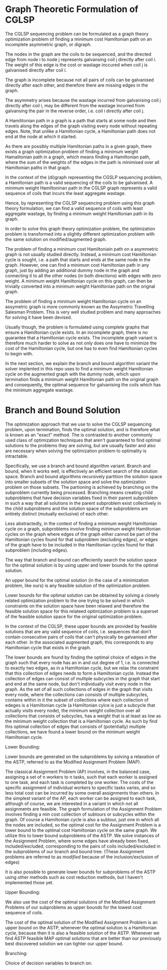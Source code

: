 # Graph Theoretic Formulation of CGLSP

The CGLSP sequencing problem can be formulated as a graph theory optimization problem of finding a minimum cost Hamiltonian path on an incomplete asymmetric graph, or digraph.

The nodes in the graph are the coils to be sequenced, and the directed edge from node i to node j represents galvansing coil j directly after coil i. The weight of this edge is the cost or wastage inccured when coil j is galvanised directly after coil i. 

The graph is incomplete because not all pairs of coils can be galvanised directly after each other, and therefore there are missing edges in the graph.

The asymmetry arises because the wastage incurred from galvanising coil j directly after coil i, may be different from the wastage incurred from galvansing the pair in the reverse order, i.e. coil i directly after coil j.

A Hamilitonian path in a graph is a path that starts at some node and then travels along the edges of the graph visiting every node without repeating edges. Note, that unlike a Hamiltonian cycle, a Hamiltonian path does not end at the node at which it started.

As there are possibly multiple Hamlitonian paths in a given graph, there exists a graph optimization problem of finding a minimum weight Hamalitonian path in a graph, which means finding a Hamiltonian path, where the sum of the weights of the edges in the path is minimised over all Hamiltonian paths in that graph.

In the context of the (di)graph representing the CGSLP sequencing problem, a Hamiltonian path is a valid sequencing of the coils to be galvanised. A minimum weight Hamiltoninan path in the CGLSP graph represents a valid sequence of coils that incurs the least aggregate wastage.

Hence, by representing the CGLSP sequencing problem using this graph theory formulation, we can find a valid sequence of coils with least aggregate wastage, by finding a minimum weight Hamiltonian path in its graph.

In order to solve this graph theory optimization problem, the optimization problem is transformed into a slightly different optimization problem with the same solution on modified/augmented graph.

The problem of finding a minimum cost Hamiltoniain path on a asymmetric graph is not usually studied directly. Instead, a minimum cost Hamiltonian cycle is sought, i.e. a path that starts and ends at the same node in the graph. However, one can find a minimum cost Hamiltonian path in any graph, just by adding an additional dummy node in the graph and connecting it to all the other nodes (in both directions) with edges with zero weight. A minimum weight Hamiltonian cycle on this graph, can then be trivially converted into a minimum weight Hamiltonian path on the orignal graph.

The problem of finding a minimum weight Hamiltonian cycle on an assymetric graph is more commonly known as the Assymetric Travelling Salesman Problem. This is very well studied problem and many approaches for solving it have been devised.

Usually though, the problem is formulated using complete graphs that ensure a Hamiltonian cycle exists. In an incomplete graph, there is no guarantee that a Hamiltonian cycle exists. The incomplete graph variant is therefore much harder to solve as not only does one have to minimize the cost of the Hamiltonian cycle, but one has to even find Hamiltonian cycles to begin with.

In the next section, we explain the branch and bound algorithm variant the solver implented in this repo uses to find a minimum weight Hamiltonian cycle on the augmented graph with the dummy node, which upon termination finds a minimum weight Hamiltonian path on the original graph and consequently, the optimal sequence for galvanising the coils which has the minimum aggregate wastage.

# Branch and Bound Solution

The optimization approach that we use to solve the CGLSP sequencing problem, upon termination, finds the optimal solution, and is therefore what is known as an "exact" method. The is contrasted to another commonly used class of optimization techniques that aren't guaranteed to find optimal solutions to the problems they are solving, but are usually faster and also are necessary when solving the optimization problem to optimality is intractable.

Specifically, we use a branch and bound algorithm variant. Branch and bound, when it works well, is effectively an efficient search of the solution space. Branch and bound algorithms recursively partition the solution space into smaller subsets of the solution space and solve the optimization problem on those subsets. The partioning is achieved by branching on the subproblem currently being processed. Branching means creating child subproblems that have decision variables fixed in their parent subproblem in such a way that all solutions in the parent subproblem exist collectively in the child subproblems and the solution space of the subproblems are entirely distinct (mutually exclusive) of each other. 

Less abstractedly, in the context of finding a minimum weight Hamiltonian cycle on a graph, subproblems involve finding minimum weight Hamiltonian cycles on the graph where edges of the graph either cannot be part of the Hamiltonian cycles found for that subproblem (excluding edges), or edges of the graph have to be included in the Hamiltonian cycles found for that subproblem (including edges).

The way that branch and bound can effeciently search the solution space for the optimal solution is by using upper and lower bounds for the optimal solution.

An upper bound for the optimal solution (in the case of a minimization problem, like ours) is any feasible solution of the optimization problem. 

Lower bounds for the optimal solution can be obtained by solving a closely related optimization problem to the one trying to be solved in which constraints on the solution space have been relaxed and therefore the feasible solution space for this relateed optimization problem is a superset of the feasible solution space for the original optimization problem.

In the context of the CGLSP, these upper bounds are provided by feasible solutions that are any valid sequence of coils, i.e. sequences that don't contain consecutive pairs of coils that can't physically be galvanised after each other. In the associated augmented graph, this corresponds to any Hamiltonian cycle that exists in the graph. 

The lower bounds are found by finding the optimal choice of edges in the graph such that every node has an in and out degree of 1, i.e. is connected to exactly two edges, as in a Hamiltonian cycle, but we relax the constraint that this collection of edges needs to form a Hamiltonian cycle. Instead the collection of edges can consist of multiple subcycles in the graph that start and end at the same node, but don't individually visit every node in the graph. As the set of all such collections of edges in the graph that visits every node, where the collections can consists of multiple subcycles, contains within in it the subset of collections where each collection of edeges is a Hamiltonian cycle (a Hamiltonian cylce is just a subcycle that actually visits every node), the minimum weight collection over all collections that consists of subcycles, has a weight that is at least as low as the minimum weight collection that is a Hamiltonian cycle. As such by find this optimal collection of edges that consists of (potentially) multiple collections, we have found a lower bound on the minimum weight Hamiltonian cycle.




Lower Bounding:

 Lower bounds are generated on the subproblems by solving a relaxation of the ASTP, referred to as the Modified Assignment Problem (MAP).

 The classical Assignment Problem (AP) involves, in the balanced case, assigning a set of n workers to n tasks, such that each worker is assigned to one task, and each task is completed by one worker. The costs of the specific assignment of individual workers to specific tasks varies, and so less total cost can be incurred by some overall assignments than others. In the simplest variant of the AP, each worker can be assigned to each task, although of course, we are interested in a variant in which not all assignments are feasible. The graph formulation of the Assignment Problem involves finding a min cost collection of subtours or subcycles within the graph. Of course a Hamiltonian cycle is also a subtour, just one in which all the nodes are included, so the optimal cost for the Assignment Problem is a lower bound to the optimal cost Hamiltonian cycle on the same graph. We utilize this to lower bound subproblems of the ASTP. We solve instances of the Assignment Problem, where some edges have already been fixed, included/excluded, corresponding to the pairs of coils included/excluded in the subproblems of our branch and bound tree. (These Assignment problems are referred to as *modified* because of the inclusion/exclusion of edges) 

It is also possible to generate lower bounds for subproblems of the ASTP using other methods such as cost reduction methods, but I haven't implemented those yet.

Upper Bounding:

We also use the cost of the optimal solutions of the Modified Assignment Problems of our subproblems as upper bounds for the lowest cost sequence of coils.

The cost of the optimal solution of the Modified Assignment Problem is an upper bound on the ASTP, whenever the optimal solution is a Hamiltonian cycle, because then it is also a feasible solution of the ASTP. Whenever we find ASTP feasible MAP optimal solutions that are better than our previously best discovered solution we can tighter our upper bound.

Branching:

Choice of decision variables to branch on:
